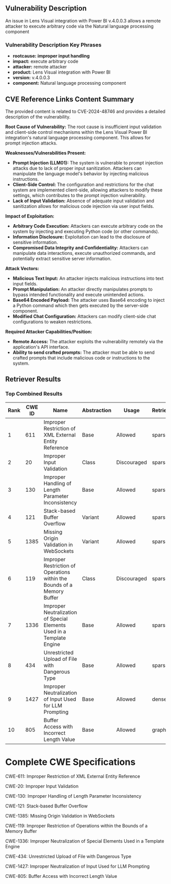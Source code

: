 ## Vulnerability Description
An issue in Lens Visual integration with Power BI v.4.0.0.3 allows a remote attacker to execute arbitrary code via the Natural language processing component

### Vulnerability Description Key Phrases
- **rootcause:** **improper input handling**
- **impact:** execute arbitrary code
- **attacker:** remote attacker
- **product:** Lens Visual integration with Power BI
- **version:** v.4.0.0.3
- **component:** Natural language processing component

## CVE Reference Links Content Summary
The provided content is related to CVE-2024-48746 and provides a detailed description of the vulnerability.

**Root Cause of Vulnerability:**
The root cause is insufficient input validation and client-side control mechanisms within the Lens Visual Power BI integration's natural language processing component. This allows for prompt injection attacks.

**Weaknesses/Vulnerabilities Present:**
- **Prompt Injection (LLM01):**  The system is vulnerable to prompt injection attacks due to lack of proper input sanitization. Attackers can manipulate the language model's behavior by injecting malicious instructions.
- **Client-Side Control:**  The configuration and restrictions for the chat system are implemented client-side, allowing attackers to modify these settings, which contributes to the prompt injection vulnerability.
- **Lack of Input Validation:** Absence of adequate input validation and sanitization allows for malicious code injection via user input fields.

**Impact of Exploitation:**
- **Arbitrary Code Execution:**  Attackers can execute arbitrary code on the system by injecting and executing Python code (or other commands).
- **Information Disclosure:**  Exploitation can lead to the disclosure of sensitive information.
- **Compromised Data Integrity and Confidentiality:** Attackers can manipulate data interactions, execute unauthorized commands, and potentially extract sensitive server information.

**Attack Vectors:**
- **Malicious Text Input:**  An attacker injects malicious instructions into text input fields.
- **Prompt Manipulation:** An attacker directly manipulates prompts to bypass intended functionality and execute unintended actions.
- **Base64 Encoded Payload:** The attacker uses Base64 encoding to inject a Python command which then gets executed by the server-side component.
- **Modified Chat Configuration:** Attackers can modify client-side chat configurations to weaken restrictions.

**Required Attacker Capabilities/Position:**
- **Remote Access:** The attacker exploits the vulnerability remotely via the application's API interface.
- **Ability to send crafted prompts:** The attacker must be able to send crafted prompts that include malicious code or instructions to the system.

## Retriever Results

### Top Combined Results

| Rank | CWE ID | Name | Abstraction | Usage  | Retrievers | Individual Scores |
|------|--------|------|-------------|-------|------------|-------------------|
| 1 | 611 | Improper Restriction of XML External Entity Reference | Base | Allowed | sparse | 0.153 |
| 2 | 20 | Improper Input Validation | Class | Discouraged | sparse | 0.150 |
| 3 | 130 | Improper Handling of Length Parameter Inconsistency | Base | Allowed | sparse | 0.144 |
| 4 | 121 | Stack-based Buffer Overflow | Variant | Allowed | sparse | 0.144 |
| 5 | 1385 | Missing Origin Validation in WebSockets | Variant | Allowed | sparse | 0.139 |
| 6 | 119 | Improper Restriction of Operations within the Bounds of a Memory Buffer | Class | Discouraged | sparse | 0.139 |
| 7 | 1336 | Improper Neutralization of Special Elements Used in a Template Engine | Base | Allowed | sparse | 0.133 |
| 8 | 434 | Unrestricted Upload of File with Dangerous Type | Base | Allowed | sparse | 0.133 |
| 9 | 1427 | Improper Neutralization of Input Used for LLM Prompting | Base | Allowed | dense | 0.526 |
| 10 | 805 | Buffer Access with Incorrect Length Value | Base | Allowed | graph | 0.002 |



# Complete CWE Specifications

CWE-611: Improper Restriction of XML External Entity Reference

CWE-20: Improper Input Validation

CWE-130: Improper Handling of Length Parameter Inconsistency

CWE-121: Stack-based Buffer Overflow

CWE-1385: Missing Origin Validation in WebSockets

CWE-119: Improper Restriction of Operations within the Bounds of a Memory Buffer

CWE-1336: Improper Neutralization of Special Elements Used in a Template Engine

CWE-434: Unrestricted Upload of File with Dangerous Type

CWE-1427: Improper Neutralization of Input Used for LLM Prompting

CWE-805: Buffer Access with Incorrect Length Value